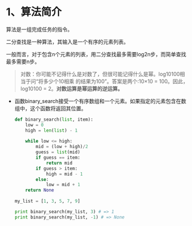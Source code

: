 # 1、算法简介

算法是一组完成任务的指令。

二分查找是一种算法，其输入是一个有序的元素列表。

一般而言，对于包含n个元素的列表，用二分查找最多需要log2n步，而简单查找最多需要n步。

> 对数：你可能不记得什么是对数了，但很可能记得什么是幂。log10100相当于问“将多少个10相乘 的结果为100”。答案是两个:10×10 = 100。因此，log10100 = 2。**对数运算是幂运算的逆运算。**

* 函数binary\_search接受一个有序数组和一个元素。如果指定的元素包含在数组中，这个函数将返回其位置。
  ```py
  def binary_search(list, item):
      low = 0
      high = len(list) - 1
    
      while low <= high:
          mid = (low + high)/2
          guess = list(mid)
          if guess == item:
              return mid
          if guess > item:
              high = mid - 1
          else:
              low = mid + 1
      return None
    
  my_list = [1, 3, 5, 7, 9]

  print binary_search(my_list, 3) # => 1
  print binary_search(my_list, -1) # => None
  ```



